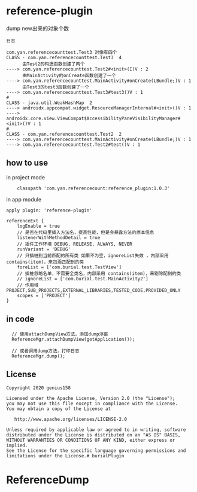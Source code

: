 # reference-plugin
dump new出来的对象个数

```
日志

com.yan.referencecounttest.Test3 对像有四个
CLASS - com.yan.referencecounttest.Test3  4
      由Test2的构造函数创建了两个
----> com.yan.referencecounttest.Test2#<init>(I)V : 2
      由MainActivity的onCreate函数创建了一个
----> com.yan.referencecounttest.MainActivity#onCreate(LBundle;)V : 1
      由Test3的test3函数创建了一个
----> com.yan.referencecounttest.Test3#test3()V : 1
#
CLASS - java.util.WeakHashMap  2
----> androidx.appcompat.widget.ResourceManagerInternal#<init>()V : 1
----> androidx.core.view.ViewCompat$AccessibilityPaneVisibilityManager#<init>()V : 1
#
CLASS - com.yan.referencecounttest.Test2  2
----> com.yan.referencecounttest.MainActivity#onCreate(LBundle;)V : 1
----> com.yan.referencecounttest.Test2#test()V : 1
```

## how to use 
in project mode
```
    classpath 'com.yan.referencecount:reference_plugin:1.0.3'
```
 in app module
```
apply plugin: 'reference-plugin'

referenceExt {
    logEnable = true
    // 是否在代码里插入方法名，提高性能，但是会暴露方法的原本信息
    listenerWithMethodDetail = true
    // 插件工作环境 DEBUG, RELEASE, ALWAYS, NEVER
    runVariant = 'DEBUG'
    // 只插桩到当前匹配的所有类 如果不为空，ignoreList失效 ，内部采用 contains(item)，来包涵匹配到的类
    foreList = ['com.burial.test.TestView']
    // 插桩忽略名单，不需要全类名，内部采用 contains(item)，来剔除配到的类
    // ignoreList = ['com.burial.test.MainActivity2']
    // 作用域 PROJECT,SUB_PROJECTS,EXTERNAL_LIBRARIES,TESTED_CODE,PROVIDED_ONLY
    scopes = ['PROJECT']
}

```

## in code 
```
  // 使用attachDumpView方法，添加dump浮窗
  ReferenceMgr.attachDumpView(getApplication());

  // 或者调用dump方法，打印日志
  ReferenceMgr.dump();

```

## License

    Copyright 2020 genius158

    Licensed under the Apache License, Version 2.0 (the "License");
    you may not use this file except in compliance with the License.
    You may obtain a copy of the License at

       http://www.apache.org/licenses/LICENSE-2.0

    Unless required by applicable law or agreed to in writing, software
    distributed under the License is distributed on an "AS IS" BASIS,
    WITHOUT WARRANTIES OR CONDITIONS OF ANY KIND, either express or implied.
    See the License for the specific language governing permissions and
    limitations under the License.# burialPlugin
# ReferenceDump
